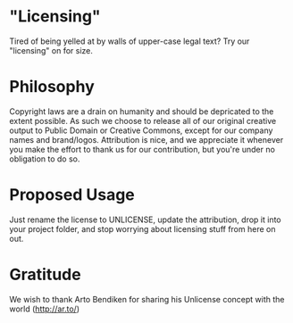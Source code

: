 # "Licensing"
Tired of being yelled at by walls of upper-case legal text?  Try our "licensing" on for size.

# Philosophy

Copyright laws are a drain on humanity and should be depricated to the extent possible.  As such we choose to release all of our original creative output to Public Domain or Creative Commons, except for our company names and brand/logos.  Attribution is nice, and we appreciate it whenever you make the effort to thank us for our contribution, but you're under no obligation to do so.

# Proposed Usage

Just rename the license to UNLICENSE, update the attribution, drop it into your project folder, and stop worrying about licensing stuff from here on out.

# Gratitude

We wish to thank Arto Bendiken for sharing his Unlicense concept with the world (http://ar.to/)
